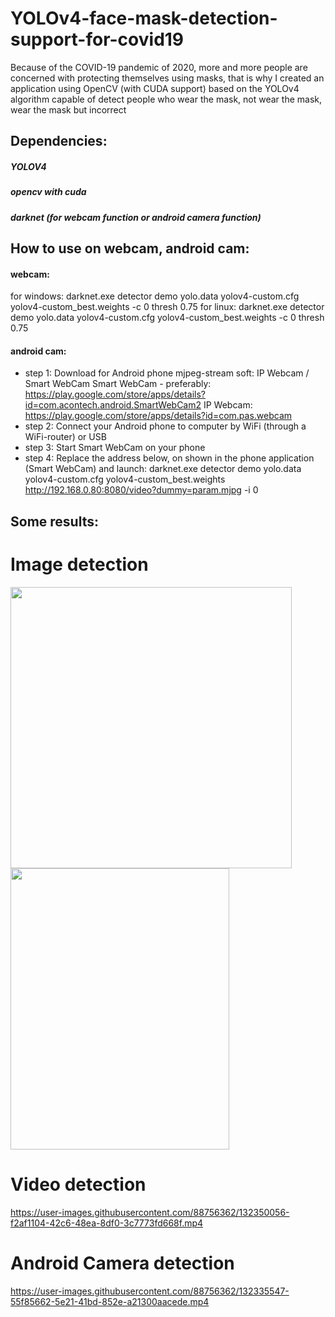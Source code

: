 # YOLOv4-face-mask-detection-support-for-covid19

Because of the COVID-19 pandemic of 2020, more and more people are concerned with protecting themselves using masks, that is why I created an application using OpenCV (with CUDA support) based on the YOLOv4 algorithm capable of detect people who wear the mask, not wear the mask, wear the mask but incorrect

## Dependencies:
##### YOLOV4
##### opencv with cuda
##### darknet (for webcam function or android camera function)

## How to use on webcam, android cam:

#### webcam: 
for windows: darknet.exe detector demo yolo.data yolov4-custom.cfg yolov4-custom_best.weights -c 0 thresh 0.75
for linux: darknet.exe detector demo yolo.data yolov4-custom.cfg yolov4-custom_best.weights -c 0 thresh 0.75


#### android cam:
- step 1: Download for Android phone mjpeg-stream soft: IP Webcam / Smart WebCam
  Smart WebCam - preferably: https://play.google.com/store/apps/details?id=com.acontech.android.SmartWebCam2
  IP Webcam: https://play.google.com/store/apps/details?id=com.pas.webcam
- step 2: Connect your Android phone to computer by WiFi (through a WiFi-router) or USB
- step 3: Start Smart WebCam on your phone
- step 4: Replace the address below, on shown in the phone application (Smart WebCam) and launch:
  darknet.exe detector demo yolo.data yolov4-custom.cfg yolov4-custom_best.weights http://192.168.0.80:8080/video?dummy=param.mjpg -i 0

## Some results:

# Image detection


<img src="https://user-images.githubusercontent.com/88756362/132335356-3173bdf2-2b4a-40bf-8b9a-7a8cb73e576c.jpg" width="450" height="450">
<img src="https://user-images.githubusercontent.com/88756362/132334407-311248c1-6311-4e8d-9149-cd360ee47261.jpg" width="350" height="450">

# Video detection




https://user-images.githubusercontent.com/88756362/132350056-f2af1104-42c6-48ea-8df0-3c7773fd668f.mp4



# Android Camera detection



https://user-images.githubusercontent.com/88756362/132335547-55f85662-5e21-41bd-852e-a21300aacede.mp4

